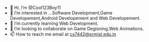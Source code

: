 - 👋 Hi, I’m @Cool123Boy11
- 👀 I’m interested in ...Software Development,Game Developement,Android Developement and Web Developement.
- 🌱 I’m currently learning Web Development.
- 💞️ I’m looking to collaborate on Game Degisning,Web Animations.
- 📫 How to reach me email at cs7442@srmist.edu.in

<!---
Cool123Boy11/Cool123Boy11 is a ✨ special ✨ repository because its `README.md` (this file) appears on your GitHub profile.
You can click the Preview link to take a look at your changes.
--->
